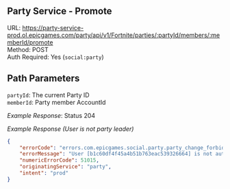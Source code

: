 ## Party Service - Promote

URL: https://party-service-prod.ol.epicgames.com/party/api/v1/Fortnite/parties/:partyId/members/:memberId/promote \
Method: POST \
Auth Required: Yes (`social:party`)

## Path Parameters

`partyId`: The current Party ID <br/>
`memberId`: Party member AccountId

_Example Response_: Status 204

_Example Response (User is not party leader)_

```json
{
	"errorCode": "errors.com.epicgames.social.party.party_change_forbidden",
	"errorMessage": "User [b1c60df4f45a4b51b763eac539326664] is not authorized to perform the action in party [18aabf9bcb4346a8b193d39d3f623e1e].",
	"numericErrorCode": 51015,
	"originatingService": "party",
	"intent": "prod"
}
```